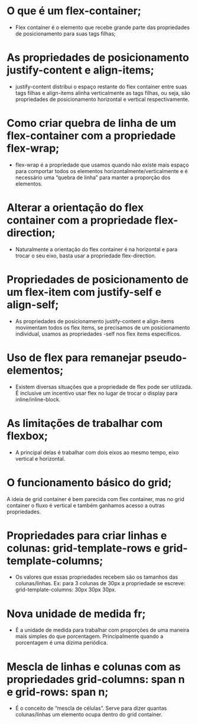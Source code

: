 # O que é um flex-container;
- Flex container é o elemento que recebe grande parte das propriedades de posicionamento  para suas tags filhas;

# As propriedades de posicionamento justify-content e align-items;
- justify-content distribui o espaço restante do flex container entre suas tags filhas e align-items alinha verticalmente as tags filhas, ou seja, são propriedades de posicionamento horizontal e vertical respectivamente.



# Como criar quebra de linha de um flex-container com a propriedade flex-wrap;
- flex-wrap é a propriedade que usamos quando não existe mais espaço para comportar todos os elementos horizontalmente/verticalmente e é necessário uma “quebra de linha” para manter a proporção dos elementos.


# Alterar a orientação do flex container com a propriedade flex-direction;
- Naturalmente a orientação do flex container é na horizontal e para trocar o seu eixo, basta usar a propriedade flex-direction.


# Propriedades de posicionamento de um flex-item com justify-self e align-self;
- As propriedades de posicionamento justify-content e align-items movimentam todos os flex items, se precisamos de um posicionamento individual, usamos as propriedades -self nos flex items específicos.


# Uso de flex para remanejar pseudo-elementos;
- Existem diversas situações que a propriedade de flex pode ser utilizada. É inclusive um incentivo usar flex no lugar de trocar o display para inline/inline-block.


# As limitações de trabalhar com flexbox;
- A principal delas é trabalhar com dois eixos ao mesmo tempo, eixo vertical e horizontal.



# O funcionamento básico do grid;
A ideia de grid container é bem parecida com flex container, mas no grid container o fluxo é vertical e também ganhamos acesso a outras propriedades.



# Propriedades para criar linhas e colunas: grid-template-rows e grid-template-columns;
- Os valores que essas propriedades recebem são os tamanhos das colunas/linhas. Ex: para 3 colunas de 30px a propriedade se escreve: grid-template-columns: 30px 30px 30px.



# Nova unidade de medida fr;
- É a unidade de medida para trabalhar com proporções de uma maneira mais simples do que porcentagem. Principalmente quando a porcentagem é uma dízima periódica.



# Mescla de linhas e colunas com as propriedades grid-columns: span n e grid-rows: span n;
- É o conceito de “mescla de células”. Serve para dizer quantas colunas/linhas um elemento ocupa dentro do grid container.